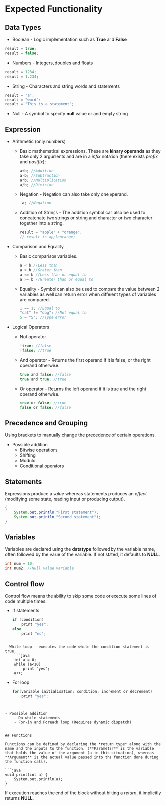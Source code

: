 # Expected Functionality


## Data Types

- Boolean - Logic implementation such as **True** and **False** 
``` java
result = true;
result = false;
```

- Numbers - Integers, doubles and floats

```java
result = 1234;
result = 1.234;
```

- String - Characters and string words and statements

```java
result = 'a';
result = "word";
result = "This is a statement";
```

- Null - A symbol to specify **null** value or and empty string

## Expression

- Arithmetic (only numbers) 
	- Basic mathematical expressions. These are **binary operands** as they take only 2 arguments and are in a *infix* notation (there exists *prefix* and *postfix*);
		```java
		a+b; //Addition
		a-b; //Subtraction
		a*b; //Multiplication
		a/b; //Division
		```
	- Negation - Negation can also take only one operand.
		``` java
		-a; //Negation
		```
	- Addition of Strings - The addition symbol can also be used to  concatenate two strings or string and character or two character together into a string.

		```java
		result = "apple" + "orange";
		// result is appleorange;
		```

- Comparison and Equality
	- Basic comparison variables.
		```java
		a < b //Less than
		a > b //Grater than
		a <= b //Less than or equal to
		a >= b //Greater than or equal to
		```

	- Equality - Symbol can also be used to compare the value between 2 variables as well can return error when different types of variables are compared.

		```java 
		1 == 1; //Equal to
		"cat" != "dog"; //Not equal to 
		5 = "5"; //Type error
		```

- Logical Operators
	- Not operator

		```java
		!true; //false
		!false; //true
		```

	- And operator - Returns the first operand if it is false, or the right operand otherwise.
		```java
		true and false; //false
		true and true; //true
		```
	- Or operator - Returns the left operand if it is true and the right operand otherwise.
		```java
		true or false; //true
		false or false; //false
		```

## Precedence and Grouping

Using brackets to manually change the precedence of certain operations.

- Possible addition
	- Bitwise operations
	- Shifting
	- Modulo
	- Conditional operators


## Statements

Expressions produce a *value* whereas statements produces an *effect* (modifying some state, reading input or producing output).

```java
{
	System.out.println("First statement");
	System.out.println("Second statement");
}
```


## Variables

Variables are declared using the **datatype** followed by the variable name, often followed by the value of the variable. If not stated, it defaults to **NULL**.

```java
int num = 10;
int num2; //Null value variable
```


## Control flow

Control flow means the ability to skip some code or execute some lines of code multiple times.

- If statements
	```java
	if (condition)
		print "yes";
	else 
		print "no";
```

- While loop - executes the code while the condition statement is true.
	```java
	int a = 0;
	while (a<10)
		print "yes";
	a++;
```

- For loop 
	```java
	for(variable initialisation; condition; increment or decrement)
		print "yes";
```


- Possible addition
	- Do while statements
	- For-in and Foreach loop (Requires dynamic dispatch)


## Functions

Functions can be defined by declaring the *return type* along with the name and the inputs to the function. (**Parameter** is the variable that holds the value of the argument (a in this situation), whereas **Argument** is the actual value passed into the function done during the function call).

```java
void print(int a) {
	System.out.println(a);
}
```

If execution reaches the end of the block without hitting a *return*, it implicitly returns **NULL**.



